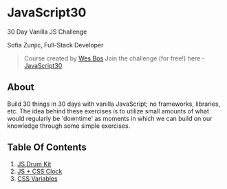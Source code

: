 # JavaScript30
30 Day Vanilla JS Challenge

Sofia Zunjic, Full-Stack Developer

> Course created by [Wes Bos](https://github.com/wesbos)
> Join the challenge (for free!) here - [JavaScript30](https://javascript30.com/account)

## About

Build 30 things in 30 days with vanilla JavaScript; no frameworks, libraries, etc.
The idea behind these exercises is to utilize small amounts of what would regularly be
'downtime' as moments in which we can build on our knowledge through some simple
exercises.

## Table Of Contents
1.  [JS Drum Kit](/Exercises/Day1-JS%20Drum%20Kit)
2.  [JS + CSS Clock](/Exercises/Day2-JS%20%2B%20CSS%20Clock)
3.  [CSS Variables](/Exercises/Day3-CSS%20Variables)

